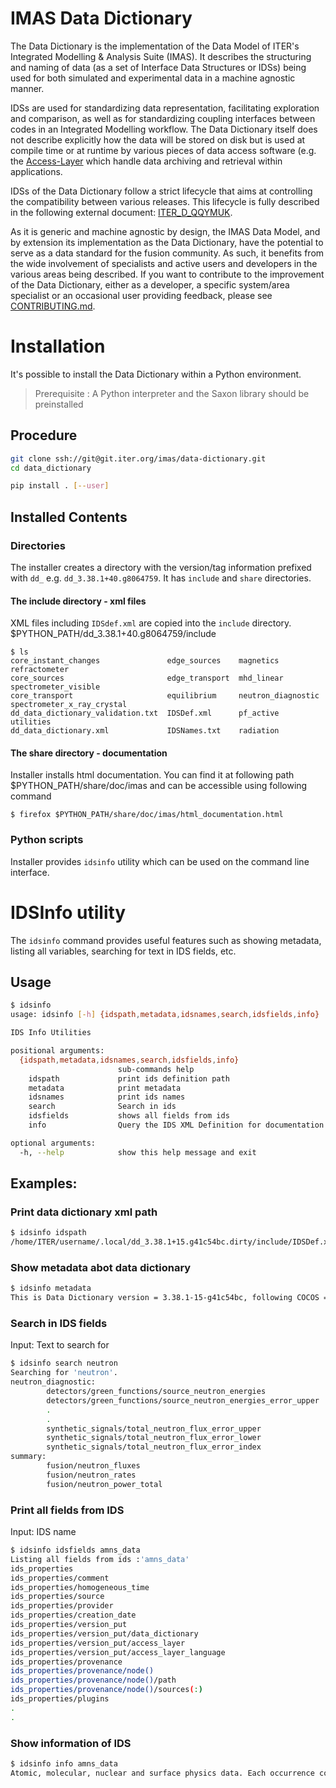 # IMAS Data Dictionary

The Data Dictionary is the implementation of the Data Model of ITER's
Integrated Modelling & Analysis Suite (IMAS). It describes the
structuring and naming of data (as a set of Interface Data Structures
or IDSs) being used for both simulated and experimental data in a
machine agnostic manner.

IDSs are used for standardizing data representation, facilitating
exploration and comparison, as well as for standardizing coupling
interfaces between codes in an Integrated Modelling workflow. The Data
Dictionary itself does not describe explicitly how the data will be
stored on disk but is used at compile time or at runtime by various
pieces of data access software (e.g. the
[Access-Layer](https://git.iter.org/projects/IMAS/repos/access-layer)
which handle data archiving and retrieval within applications.

IDSs of the Data Dictionary follow a strict lifecycle that aims at
controlling the compatibility between various releases. This lifecycle
is fully described in the following external document:
[ITER_D_QQYMUK](https://user.iter.org/?uid=QQYMUK).

As it is generic and machine agnostic by design, the IMAS Data Model,
and by extension its implementation as the Data Dictionary, have the
potential to serve as a data standard for the fusion community. As
such, it benefits from the wide involvement of specialists and active
users and developers in the various areas being described. If you want
to contribute to the improvement of the Data Dictionary, either as a
developer, a specific system/area specialist or an occasional user
providing feedback, please see [CONTRIBUTING.md](CONTRIBUTING.md).

# Installation
It's possible to install the Data Dictionary within a Python environment.

> Prerequisite : A Python interpreter and the Saxon library should be preinstalled

## Procedure
```sh
git clone ssh://git@git.iter.org/imas/data-dictionary.git
cd data_dictionary

pip install . [--user]
```

## Installed Contents
### Directories

The installer creates a directory with the version/tag information prefixed with `dd_` e.g. `dd_3.38.1+40.g8064759`.
It has `include` and `share` directories.

#### The include directory - xml files

XML files including `IDSdef.xml` are copied into the `include` directory. 
$PYTHON_PATH/dd_3.38.1+40.g8064759/include
```
$ ls
core_instant_changes               edge_sources    magnetics           refractometer
core_sources                       edge_transport  mhd_linear          spectrometer_visible
core_transport                     equilibrium     neutron_diagnostic  spectrometer_x_ray_crystal
dd_data_dictionary_validation.txt  IDSDef.xml      pf_active           utilities
dd_data_dictionary.xml             IDSNames.txt    radiation
```
#### The share directory - documentation

Installer installs html documentation. You can find it at following path
$PYTHON_PATH/share/doc/imas
and can be accessible using following command
```
$ firefox $PYTHON_PATH/share/doc/imas/html_documentation.html
```
### Python scripts

Installer provides `idsinfo` utility which can be used on the command line interface. 

# IDSInfo utility
The `idsinfo` command provides useful features such as showing
metadata, listing all variables, searching for text in IDS fields,
etc.

## Usage

```sh
$ idsinfo
usage: idsinfo [-h] {idspath,metadata,idsnames,search,idsfields,info} ...

IDS Info Utilities

positional arguments:
  {idspath,metadata,idsnames,search,idsfields,info}
                        sub-commands help
    idspath             print ids definition path
    metadata            print metadata
    idsnames            print ids names
    search              Search in ids
    idsfields           shows all fields from ids
    info                Query the IDS XML Definition for documentation

optional arguments:
  -h, --help            show this help message and exit
```

## Examples:

### Print data dictionary xml path

```sh
$ idsinfo idspath
/home/ITER/username/.local/dd_3.38.1+15.g41c54bc.dirty/include/IDSDef.xml
```

### Show metadata abot data dictionary

```sh
$ idsinfo metadata
This is Data Dictionary version = 3.38.1-15-g41c54bc, following COCOS = 11
```

### Search in IDS fields

Input: Text to search for
```sh
$ idsinfo search neutron
Searching for 'neutron'.
neutron_diagnostic:
        detectors/green_functions/source_neutron_energies
        detectors/green_functions/source_neutron_energies_error_upper
        .
        .
        synthetic_signals/total_neutron_flux_error_upper
        synthetic_signals/total_neutron_flux_error_lower
        synthetic_signals/total_neutron_flux_error_index
summary:
        fusion/neutron_fluxes
        fusion/neutron_rates
        fusion/neutron_power_total
```

### Print all fields from IDS

Input: IDS name
```sh
$ idsinfo idsfields amns_data
Listing all fields from ids :'amns_data'
ids_properties
ids_properties/comment
ids_properties/homogeneous_time
ids_properties/source
ids_properties/provider
ids_properties/creation_date
ids_properties/version_put
ids_properties/version_put/data_dictionary
ids_properties/version_put/access_layer
ids_properties/version_put/access_layer_language
ids_properties/provenance
ids_properties/provenance/node()
ids_properties/provenance/node()/path
ids_properties/provenance/node()/sources(:)
ids_properties/plugins
.
.
```

### Show information of IDS

```sh
$ idsinfo info amns_data
Atomic, molecular, nuclear and surface physics data. Each occurrence contains the data for a given element (nuclear charge), describing various physical processes. For each process, data tables are organized by charge states. The coordinate system used by the data tables is described under the coordinate_system node.
```
